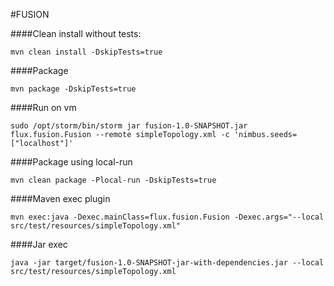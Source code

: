 #FUSION

####Clean install without tests:
```
mvn clean install -DskipTests=true
```


####Package
```
mvn package -DskipTests=true
```

####Run on vm
```
sudo /opt/storm/bin/storm jar fusion-1.0-SNAPSHOT.jar flux.fusion.Fusion --remote simpleTopology.xml -c 'nimbus.seeds=["localhost"]'
```

####Package using local-run
```
mvn clean package -Plocal-run -DskipTests=true
```

####Maven exec plugin
```
mvn exec:java -Dexec.mainClass=flux.fusion.Fusion -Dexec.args="--local src/test/resources/simpleTopology.xml"
```

####Jar exec
```
java -jar target/fusion-1.0-SNAPSHOT-jar-with-dependencies.jar --local src/test/resources/simpleTopology.xml
```

